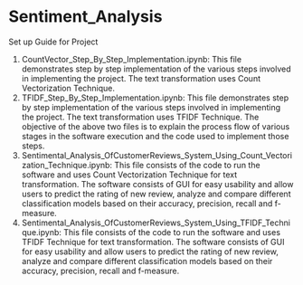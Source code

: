 # Sentiment_Analysis

Set up Guide for Project

1. CountVector_Step_By_Step_Implementation.ipynb: This file demonstrates step by step implementation of the various steps involved in implementing the project. The text transformation uses Count Vectorization Technique.
2. TFIDF_Step_By_Step_Implementation.ipynb: This file demonstrates step by step implementation of the various steps involved in implementing the project. The text transformation uses TFIDF Technique.
The objective of the above two files is to explain the process flow of various stages in the software execution and the code used to implement those steps.
3. Sentimental_Analysis_OfCustomerReviews_System_Using_Count_Vectorization_Technique.ipynb: This file consists of the code to run the software and uses Count Vectorization Technique for text transformation. The software consists of GUI for easy usability and allow users to predict the rating of new review, analyze and compare different classification models based on their accuracy, precision, recall and f-measure.
4. Sentimental_Analysis_OfCustomerReviews_System_Using_TFIDF_Technique.ipynb: This file consists of the code to run the software and uses TFIDF Technique for text transformation. The software consists of GUI for easy usability and allow users to predict the rating of new review, analyze and compare different classification models based on their accuracy, precision, recall and f-measure.
